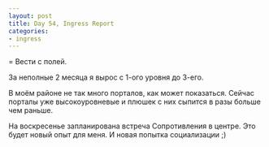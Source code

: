 ```yaml
---
layout: post
title: Day 54, Ingress Report
categories:
- ingress
---
```

= Вести с полей.

 За неполные 2 месяца я вырос с 1-ого уровня до 3-его. 

В моём районе не так много порталов, как может показаться. Сейчас порталы уже высокоуровневые и плюшек с них сыпится в разы больше чем раньше.

На воскресенье запланирована встреча Сопротивления в центре. Это будет новый опыт для меня. И новая попытка социализации ;)